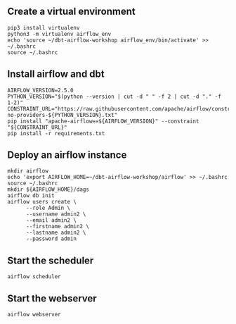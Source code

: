 
## Create a virtual environment

```
pip3 install virtualenv
python3 -m virtualenv airflow_env
echo 'source ~/dbt-airflow-workshop airflow_env/bin/activate' >> ~/.bashrc
source ~/.bashrc
```

## Install airflow and dbt 
```
AIRFLOW_VERSION=2.5.0
PYTHON_VERSION="$(python --version | cut -d " " -f 2 | cut -d "." -f 1-2)"
CONSTRAINT_URL="https://raw.githubusercontent.com/apache/airflow/constraints-${AIRFLOW_VERSION}/constraints-no-providers-${PYTHON_VERSION}.txt"
pip install "apache-airflow==${AIRFLOW_VERSION}" --constraint "${CONSTRAINT_URL}"
pip install -r requirements.txt
```

## Deploy an airflow instance
```
mkdir airflow
echo 'export AIRFLOW_HOME=~/dbt-airflow-workshop/airflow' >> ~/.bashrc 
source ~/.bashrc
mkdir ${AIRFLOW_HOME}/dags
airflow db init
airflow users create \
      --role Admin \
      --username admin2 \
      --email admin2 \
      --firstname admin2 \
      --lastname admin2 \
      --password admin
```
## Start the scheduler

```
airflow scheduler
```

## Start the webserver
```
airflow webserver
```